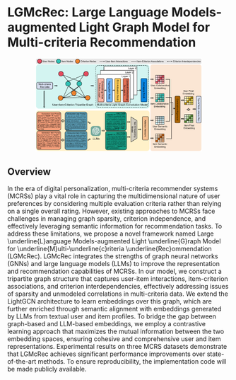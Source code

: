 # LGMcRec: Large Language Models-augmented Light Graph Model for Multi-criteria Recommendation

<p align="center">
<img src="LGMcRec.png" alt="LGMcRec" width=75%>
</p>

## **Overview**
In the era of digital personalization, multi-criteria recommender systems (MCRSs) play a vital role in capturing the multidimensional nature of user preferences by considering multiple evaluation criteria rather than relying on a single overall rating. However, existing approaches to MCRSs face challenges in managing graph sparsity, criterion independence, and effectively leveraging semantic information for recommendation tasks. To address these limitations, we propose a novel framework named Large \underline{L}anguage Models-augmented Light \underline{G}raph Model for \underline{M}ulti-\underline{c}riteria \underline{Rec}ommendation (LGMcRec). LGMcRec integrates the strengths of graph neural networks (GNNs) and large language models (LLMs) to improve the representation and recommendation capabilities of MCRSs. In our model, we construct a tripartite graph structure that captures user-item interactions, item-criterion associations, and criterion interdependencies, effectively addressing issues of sparsity and unmodeled correlations in multi-criteria data. We extend the LightGCN architecture to learn embeddings over this graph, which are further enriched through semantic alignment with embeddings generated by LLMs from textual user and item profiles. To bridge the gap between graph-based and LLM-based embeddings, we employ a contrastive learning approach that maximizes the mutual information between the two embedding spaces, ensuring cohesive and comprehensive user and item representations. Experimental results on three MCRS datasets demonstrate that LGMcRec achieves significant performance improvements over state-of-the-art methods. To ensure reproducibility, the implementation code will be made publicly available.
